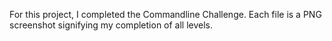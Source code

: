 For this project, I completed the Commandline Challenge. Each file is a PNG screenshot signifying my completion of all levels.
